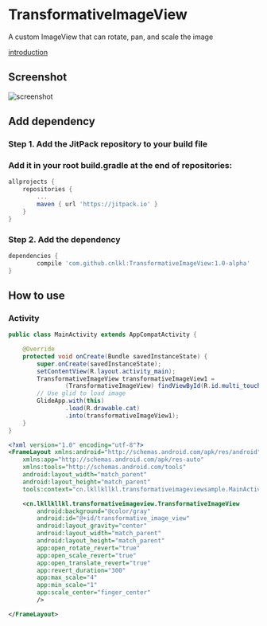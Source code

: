 # TransformativeImageView

A custom ImageView that can rotate, pan, and scale the image

[introduction](http://www.jianshu.com/p/938ca88fb16a)

## Screenshot
![screenshot](https://raw.githubusercontent.com/cnlkl/TransformativeImageView/master/screenshot/transmative_image_view_screenshot.gif)

## Add dependency
### **Step 1.** Add the JitPack repository to your build file
### Add it in your root build.gradle at the end of repositories:   

```gradle
allprojects {
	repositories {
		...
		maven { url 'https://jitpack.io' }
	}
}
```

### **Step 2.** Add the dependency
```gradle
dependencies {
        compile 'com.github.cnlkl:TransformativeImageView:1.0-alpha'
}
```

## How to use
### Activity
```java
public class MainActivity extends AppCompatActivity {

    @Override
    protected void onCreate(Bundle savedInstanceState) {
        super.onCreate(savedInstanceState);
        setContentView(R.layout.activity_main);
        TransformativeImageView transformativeImageView1 =
                (TransformativeImageView) findViewById(R.id.multi_touch_view1);
		// Use glid to load image
        GlideApp.with(this)
                .load(R.drawable.cat)
                .into(transformativeImageView1);
    }
}
```

```xml
<?xml version="1.0" encoding="utf-8"?>
<FrameLayout xmlns:android="http://schemas.android.com/apk/res/android"
    xmlns:app="http://schemas.android.com/apk/res-auto"
    xmlns:tools="http://schemas.android.com/tools"
    android:layout_width="match_parent"
    android:layout_height="match_parent"
    tools:context="cn.lkllkllkl.transformativeimageviewsample.MainActivity">

    <cn.lkllkllkl.transformativeimageview.TransformativeImageView
        android:background="@color/gray"
        android:id="@+id/transformative_image_view"
        android:layout_gravity="center"
        android:layout_width="match_parent"
        android:layout_height="match_parent"
        app:open_rotate_revert="true"
        app:open_scale_revert="true"
        app:open_translate_revert="true"
        app:revert_duration="300"
        app:max_scale="4"
        app:min_scale="1"
        app:scale_center="finger_center"
        />

</FrameLayout>
```
